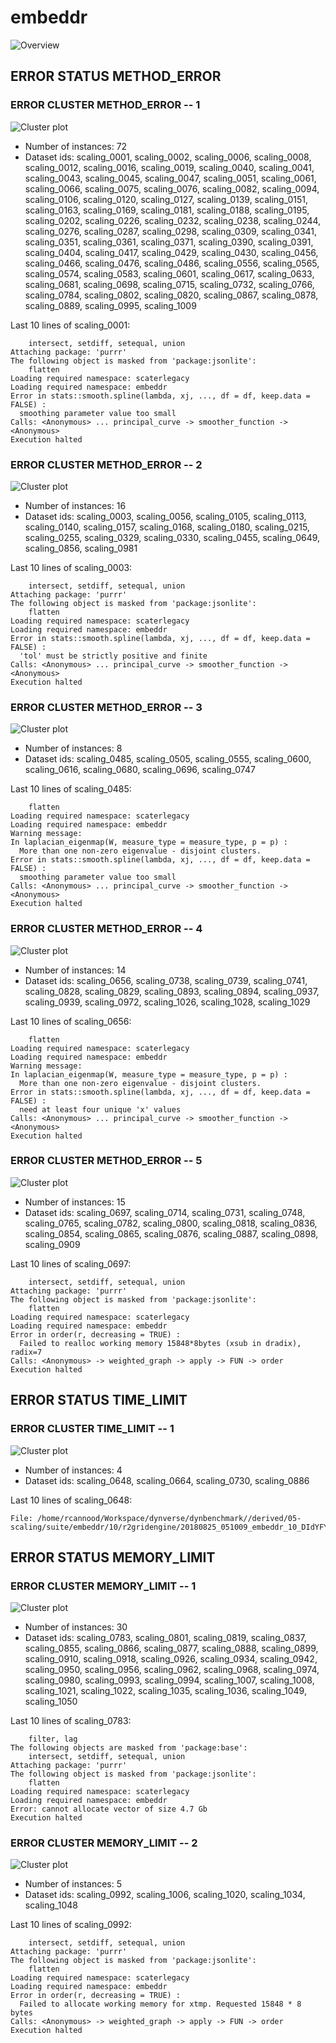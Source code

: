 # embeddr
![Overview](embeddr.png)

## ERROR STATUS METHOD_ERROR

### ERROR CLUSTER METHOD_ERROR -- 1
![Cluster plot](error_class_plots/embeddr_method_error_1.png)

 * Number of instances: 72
 * Dataset ids: scaling_0001, scaling_0002, scaling_0006, scaling_0008, scaling_0012, scaling_0016, scaling_0019, scaling_0040, scaling_0041, scaling_0043, scaling_0045, scaling_0047, scaling_0051, scaling_0061, scaling_0066, scaling_0075, scaling_0076, scaling_0082, scaling_0094, scaling_0106, scaling_0120, scaling_0127, scaling_0139, scaling_0151, scaling_0163, scaling_0169, scaling_0181, scaling_0188, scaling_0195, scaling_0202, scaling_0226, scaling_0232, scaling_0238, scaling_0244, scaling_0276, scaling_0287, scaling_0298, scaling_0309, scaling_0341, scaling_0351, scaling_0361, scaling_0371, scaling_0390, scaling_0391, scaling_0404, scaling_0417, scaling_0429, scaling_0430, scaling_0456, scaling_0466, scaling_0476, scaling_0486, scaling_0556, scaling_0565, scaling_0574, scaling_0583, scaling_0601, scaling_0617, scaling_0633, scaling_0681, scaling_0698, scaling_0715, scaling_0732, scaling_0766, scaling_0784, scaling_0802, scaling_0820, scaling_0867, scaling_0878, scaling_0889, scaling_0995, scaling_1009

Last 10 lines of scaling_0001:
```
    intersect, setdiff, setequal, union
Attaching package: 'purrr'
The following object is masked from 'package:jsonlite':
    flatten
Loading required namespace: scaterlegacy
Loading required namespace: embeddr
Error in stats::smooth.spline(lambda, xj, ..., df = df, keep.data = FALSE) : 
  smoothing parameter value too small
Calls: <Anonymous> ... principal_curve -> smoother_function -> <Anonymous>
Execution halted
```

### ERROR CLUSTER METHOD_ERROR -- 2
![Cluster plot](error_class_plots/embeddr_method_error_2.png)

 * Number of instances: 16
 * Dataset ids: scaling_0003, scaling_0056, scaling_0105, scaling_0113, scaling_0140, scaling_0157, scaling_0168, scaling_0180, scaling_0215, scaling_0255, scaling_0329, scaling_0330, scaling_0455, scaling_0649, scaling_0856, scaling_0981

Last 10 lines of scaling_0003:
```
    intersect, setdiff, setequal, union
Attaching package: 'purrr'
The following object is masked from 'package:jsonlite':
    flatten
Loading required namespace: scaterlegacy
Loading required namespace: embeddr
Error in stats::smooth.spline(lambda, xj, ..., df = df, keep.data = FALSE) : 
  'tol' must be strictly positive and finite
Calls: <Anonymous> ... principal_curve -> smoother_function -> <Anonymous>
Execution halted
```

### ERROR CLUSTER METHOD_ERROR -- 3
![Cluster plot](error_class_plots/embeddr_method_error_3.png)

 * Number of instances: 8
 * Dataset ids: scaling_0485, scaling_0505, scaling_0555, scaling_0600, scaling_0616, scaling_0680, scaling_0696, scaling_0747

Last 10 lines of scaling_0485:
```
    flatten
Loading required namespace: scaterlegacy
Loading required namespace: embeddr
Warning message:
In laplacian_eigenmap(W, measure_type = measure_type, p = p) :
  More than one non-zero eigenvalue - disjoint clusters.
Error in stats::smooth.spline(lambda, xj, ..., df = df, keep.data = FALSE) : 
  smoothing parameter value too small
Calls: <Anonymous> ... principal_curve -> smoother_function -> <Anonymous>
Execution halted
```

### ERROR CLUSTER METHOD_ERROR -- 4
![Cluster plot](error_class_plots/embeddr_method_error_4.png)

 * Number of instances: 14
 * Dataset ids: scaling_0656, scaling_0738, scaling_0739, scaling_0741, scaling_0828, scaling_0829, scaling_0893, scaling_0894, scaling_0937, scaling_0939, scaling_0972, scaling_1026, scaling_1028, scaling_1029

Last 10 lines of scaling_0656:
```
    flatten
Loading required namespace: scaterlegacy
Loading required namespace: embeddr
Warning message:
In laplacian_eigenmap(W, measure_type = measure_type, p = p) :
  More than one non-zero eigenvalue - disjoint clusters.
Error in stats::smooth.spline(lambda, xj, ..., df = df, keep.data = FALSE) : 
  need at least four unique 'x' values
Calls: <Anonymous> ... principal_curve -> smoother_function -> <Anonymous>
Execution halted
```

### ERROR CLUSTER METHOD_ERROR -- 5
![Cluster plot](error_class_plots/embeddr_method_error_5.png)

 * Number of instances: 15
 * Dataset ids: scaling_0697, scaling_0714, scaling_0731, scaling_0748, scaling_0765, scaling_0782, scaling_0800, scaling_0818, scaling_0836, scaling_0854, scaling_0865, scaling_0876, scaling_0887, scaling_0898, scaling_0909

Last 10 lines of scaling_0697:
```
    intersect, setdiff, setequal, union
Attaching package: 'purrr'
The following object is masked from 'package:jsonlite':
    flatten
Loading required namespace: scaterlegacy
Loading required namespace: embeddr
Error in order(r, decreasing = TRUE) : 
  Failed to realloc working memory 15848*8bytes (xsub in dradix), radix=7
Calls: <Anonymous> -> weighted_graph -> apply -> FUN -> order
Execution halted
```

## ERROR STATUS TIME_LIMIT

### ERROR CLUSTER TIME_LIMIT -- 1
![Cluster plot](error_class_plots/embeddr_time_limit_1.png)

 * Number of instances: 4
 * Dataset ids: scaling_0648, scaling_0664, scaling_0730, scaling_0886

Last 10 lines of scaling_0648:
```
File: /home/rcannood/Workspace/dynverse/dynbenchmark//derived/05-scaling/suite/embeddr/10/r2gridengine/20180825_051009_embeddr_10_DIdYFYns8g/log/log.648.e.txt
```

## ERROR STATUS MEMORY_LIMIT

### ERROR CLUSTER MEMORY_LIMIT -- 1
![Cluster plot](error_class_plots/embeddr_memory_limit_1.png)

 * Number of instances: 30
 * Dataset ids: scaling_0783, scaling_0801, scaling_0819, scaling_0837, scaling_0855, scaling_0866, scaling_0877, scaling_0888, scaling_0899, scaling_0910, scaling_0918, scaling_0926, scaling_0934, scaling_0942, scaling_0950, scaling_0956, scaling_0962, scaling_0968, scaling_0974, scaling_0980, scaling_0993, scaling_0994, scaling_1007, scaling_1008, scaling_1021, scaling_1022, scaling_1035, scaling_1036, scaling_1049, scaling_1050

Last 10 lines of scaling_0783:
```
    filter, lag
The following objects are masked from 'package:base':
    intersect, setdiff, setequal, union
Attaching package: 'purrr'
The following object is masked from 'package:jsonlite':
    flatten
Loading required namespace: scaterlegacy
Loading required namespace: embeddr
Error: cannot allocate vector of size 4.7 Gb
Execution halted
```

### ERROR CLUSTER MEMORY_LIMIT -- 2
![Cluster plot](error_class_plots/embeddr_memory_limit_2.png)

 * Number of instances: 5
 * Dataset ids: scaling_0992, scaling_1006, scaling_1020, scaling_1034, scaling_1048

Last 10 lines of scaling_0992:
```
    intersect, setdiff, setequal, union
Attaching package: 'purrr'
The following object is masked from 'package:jsonlite':
    flatten
Loading required namespace: scaterlegacy
Loading required namespace: embeddr
Error in order(r, decreasing = TRUE) : 
  Failed to allocate working memory for xtmp. Requested 15848 * 8 bytes
Calls: <Anonymous> -> weighted_graph -> apply -> FUN -> order
Execution halted
```


